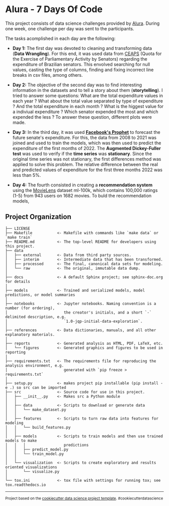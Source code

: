 Alura - 7 Days Of Code
==============================

This project consists of data science challenges provided by [Alura](https://alura.com.br). During one week, one challenge per day was sent to the participants.

The tasks acomplished in each day are the following:
- **Day 1:** The first day was devoted to cleaning and transforming data (**Data Wrangling**). For this end, it was used data from [CEAPS](https://www12.senado.leg.br/transparencia/dados-abertos-transparencia/dados-abertos-ceaps) (Quota for the Exercise of Parliamentary Activity by Senators) regarding the expenditure of Brazilian senators. This envolved searching for null values, casting the type of columns, finding and fixing incorrect line breaks in csv files, among others.  

- **Day 2:** The objective of the second day was to find interesting information in the datasets and to tell a story about them (**storytelling**). I tried to answer some questions: What are the total expenditure values in each year ? What about the total value separated by type of expenditure ? And the total expenditure in each month ? What is the higgest value for a indiviual expenditure ? Which senator expended the most and which expended the less ? To answer these question, different plots were made.

- **Day 3:** In the third day, it was used **[Facebook's Prophet](https://facebook.github.io/prophet/)** to forecast the future senate's expenditure. For this, the data from 2008 to 2021 was joined and used to train the models, which was then used to predict the expenditure of the first months of 2022. The **Augmented Dickey-Fuller test** was used to verify if the **time series** was **stationary**. Since the original time series was not stationary, the first differences method was applied to solve this problem. The relative difference between the real and predicted values of expenditure for the first three months 2022 was less than 5%.

- **Day 4:** The fourth consisted in creating a **recommendation system** using the [MovieLens](https://grouplens.org/datasets/movielens/100k/) dataset ml-100k, which contains 100,000 ratings (1-5) from 943 users on 1682 movies. To buld the recommendation models, 

Project Organization
------------

    ├── LICENSE
    ├── Makefile           <- Makefile with commands like `make data` or `make train`
    ├── README.md          <- The top-level README for developers using this project.
    ├── data
    │   ├── external       <- Data from third party sources.
    │   ├── interim        <- Intermediate data that has been transformed.
    │   ├── processed      <- The final, canonical data sets for modeling.
    │   └── raw            <- The original, immutable data dump.
    │
    ├── docs               <- A default Sphinx project; see sphinx-doc.org for details
    │
    ├── models             <- Trained and serialized models, model predictions, or model summaries
    │
    ├── notebooks          <- Jupyter notebooks. Naming convention is a number (for ordering),
    │                         the creator's initials, and a short `-` delimited description, e.g.
    │                         `1.0-jqp-initial-data-exploration`.
    │
    ├── references         <- Data dictionaries, manuals, and all other explanatory materials.
    │
    ├── reports            <- Generated analysis as HTML, PDF, LaTeX, etc.
    │   └── figures        <- Generated graphics and figures to be used in reporting
    │
    ├── requirements.txt   <- The requirements file for reproducing the analysis environment, e.g.
    │                         generated with `pip freeze > requirements.txt`
    │
    ├── setup.py           <- makes project pip installable (pip install -e .) so src can be imported
    ├── src                <- Source code for use in this project.
    │   ├── __init__.py    <- Makes src a Python module
    │   │
    │   ├── data           <- Scripts to download or generate data
    │   │   └── make_dataset.py
    │   │
    │   ├── features       <- Scripts to turn raw data into features for modeling
    │   │   └── build_features.py
    │   │
    │   ├── models         <- Scripts to train models and then use trained models to make
    │   │   │                 predictions
    │   │   ├── predict_model.py
    │   │   └── train_model.py
    │   │
    │   └── visualization  <- Scripts to create exploratory and results oriented visualizations
    │       └── visualize.py
    │
    └── tox.ini            <- tox file with settings for running tox; see tox.readthedocs.io


--------

<p><small>Project based on the <a target="_blank" href="https://drivendata.github.io/cookiecutter-data-science/">cookiecutter data science project template</a>. #cookiecutterdatascience</small></p>
